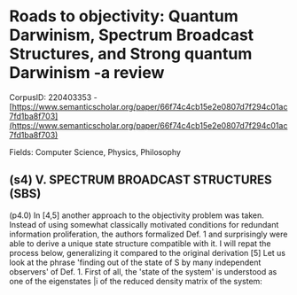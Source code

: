 # Roads to objectivity: Quantum Darwinism, Spectrum Broadcast Structures, and Strong quantum Darwinism -a review

CorpusID: 220403353 - [https://www.semanticscholar.org/paper/66f74c4cb15e2e0807d7f294c01ac7fd1ba8f703](https://www.semanticscholar.org/paper/66f74c4cb15e2e0807d7f294c01ac7fd1ba8f703)

Fields: Computer Science, Physics, Philosophy

## (s4) V. SPECTRUM BROADCAST STRUCTURES (SBS)
(p4.0) In [4,5] another approach to the objectivity problem was taken. Instead of using somewhat classically motivated conditions for redundant information proliferation, the authors formalized Def. 1 and surprisingly were able to derive a unique state structure compatible with it. I will repat the process below, generalizing it compared to the original derivation [5] Let us look at the phrase 'finding out of the state of S by many independent observers' of Def. 1. First of all, the 'state of the system' is understood as one of the eigenstates |i of the reduced density matrix of the system:
